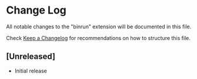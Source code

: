 # Change Log

All notable changes to the "binrun" extension will be documented in this file.

Check [Keep a Changelog](http://keepachangelog.com/) for recommendations on how to structure this file.

## [Unreleased]

- Initial release